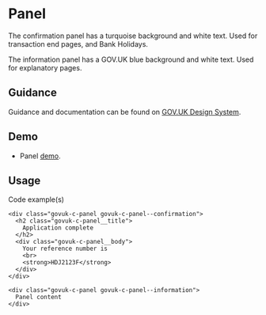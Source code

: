 # Panel

The confirmation panel has a turquoise background and white text.
Used for transaction end pages, and Bank Holidays.

The information panel has a GOV.UK blue background and white text.
Used for explanatory pages.

## Guidance

Guidance and documentation can be found on [GOV.UK Design System](linkgoeshere).

## Demo

* Panel [demo](panel.html).

## Usage

Code example(s)

```
<div class="govuk-c-panel govuk-c-panel--confirmation">
  <h2 class="govuk-c-panel__title">
    Application complete
  </h2>
  <div class="govuk-c-panel__body">
    Your reference number is
    <br>
    <strong>HDJ2123F</strong>
  </div>
</div>

<div class="govuk-c-panel govuk-c-panel--information">
  Panel content
</div>

```


<!--
## Installation

```
npm install --save @govuk-frontend/phase-banner
```
-->
